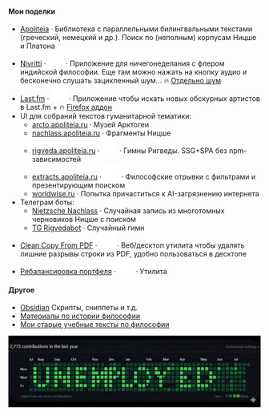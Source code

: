 #### Мои поделки
- [Apoliteia](https://apoliteia.ru) · Библиотека с параллельными билингвальными текстами (греческий, немецкий и др.). Поиск по (неполным) корпусам Ницше и Платона
- [Nivritti](https://nivritti.vercel.app/) · [![GitHub Logo](https://github.com/siebentod/siebentod/blob/main/assets/github.svg)](https://github.com/siebentod/nivritti) · Приложение для ничегонеделания с флером индийской философии. Еще там можно нажать на кнопку аудио и бесконечно слушать зацикленный шум... 🔥 [Отдельно шум](https://noise-mc.ru)
- [Last.fm](https://lastfm-obscure-artists.vercel.app/) · [![GitHub Logo](https://github.com/siebentod/siebentod/blob/main/assets/github.svg)](https://github.com/siebentod/lastfm-obscure-artists) · Приложение чтобы искать новых обскурных артистов в Last.fm + 🔥 [Firefox аддон](https://addons.mozilla.org/en-US/firefox/addon/last-fm-get-obscure-artists/)
- UI для собраний текстов гуманитарной тематики:
  - [arcto.apoliteia.ru](https://arcto.apoliteia.ru/) · Музей Арктогеи
  - [nachlass.apoliteia.ru](https://nachlass.apoliteia.ru/) · Фрагменты Ницше
  - [rigveda.apoliteia.ru](https://rigveda.apoliteia.ru/) · [![GitHub Logo](https://github.com/siebentod/siebentod/blob/main/assets/github.svg)](https://github.com/siebentod/rigveda-purejs) · Гимны Ригведы. SSG+SPA без npm-зависимостей
  - [extracts.apoliteia.ru](https://extracts.apoliteia.ru/) · [![GitHub Logo](https://github.com/siebentod/siebentod/blob/main/assets/github.svg)](https://github.com/siebentod/philosophy-extracts) · Философские отрывки с фильтрами и презентирующим поиском
  - [worldwise.ru](https://worldwise.ru/) · Попытка причаститься к AI-загрязнению интернета
- Телеграм боты:
  - [Nietzsche Nachlass](https://t.me/nietzschenachlass_bot) · Случайная запись из многотомных черновиков Ницше с поиском
  - [TG Rigvedabot](https://t.me/rigvedabot_bot) · Случайный гимн
- [Clean Copy From PDF](https://github.com/siebentod/clean-copy-from-pdf/releases) · [![GitHub Logo](https://github.com/siebentod/siebentod/blob/main/assets/github.svg)](https://github.com/siebentod/clean-copy-from-pdf) · Веб/десктоп утилита чтобы удалять лишние разрывы строки из PDF, удобно пользоваться в десктопе
- [Ребалансировка портфеля](https://portfolio-rebalance.ru/) · [![GitHub Logo](https://github.com/siebentod/siebentod/blob/main/assets/github.svg)](https://github.com/siebentod/portfolio-rebalance) · Утилита

#### Другое
- [Obsidian](https://github.com/siebentod/obsidian-snippets) Скрипты, сниппеты и т.д.
- [Материалы по истории философии](https://github.com/siebentod/history-of-philosophy)
- [Мои старые учебные тексты по философии](https://dzen.ru/phil)

![GitHub Unemployed](https://github.com/siebentod/siebentod/blob/main/assets/unemployed.jpg)
